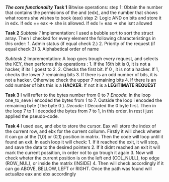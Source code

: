 ***The core functionality***
**Task 1**
Bitwise operations:
    step 1: Obtain the number that contains the permisions of the and (edx), and the number that shows what rooms she wishes to book (eax)
    step 2: Logic AND on bits and store it in edx. If edx == eax => she is allowed. If edx != eax => she isnt allowed

**Task 2**
*Subtask 1*
Implementation: I used a bubble sort to sort the struct array. Then I checked for every element the following characteristings in this order:      1. Admin status (if equal check 2.)
            2. Priority of the request (if equal check 3)
            3. Alphabetical order of name

*Subtask 2*
Imprementation: A loop goes trough every request, and selects the KEY, then performs this operations :
    1. If the 16th bit is 0, it is not a hacker, if its 1 goest to 2.
    2. Checks the first bit. If 0 , it is not a hacker. If 1, checks the lower 7 remaining bits
    3. If there is an odd number of bits, it is not a hacker. Otherwise check the upper 7 remaining bits
    4. If there is an odd number of bits this is a **HACKER**. If not it is a **LEGITIMATE REQUEST**

**Task 3**
I will reffer to the bytes number from 0 to 7
*Encode*: In the loop one_to_seve i encoded the bytes from 1 to 7. Outside the loop i encoded the remaining byte ( the byte 0 ).
*Decode*: I Decoded the 0 byte first. Then in the loop 7 to 1 i decoded the bytes from 7 to 1, in this order.
In rest i just applied the pseudo-code.

**Task 4**
I used eax, and ebx to store the cursor. Eax will store the index of the current row, and ebx for the current collumn.
Firstly it will check wheter it can go at the (1,0) or (0,1) position in matrix.
Then the code will loop until it found an exit. In each loop it will check:
    1. If it reached the exit, it will stop, and save the data to the desired pointers
    2. If it didnt reached an exit it will mark the current possition, in order not to go trough it again
    3. Now will check wheter the current position is on the left end (COL_NULL), top edge (ROW_NUL), or inside the matrix (INSIDE)
    4. Then will check accordingly if it can go ABOVE, BELLOW, LEFT or RIGHT. Once the path was found will actualize eax and ebx accordingly
